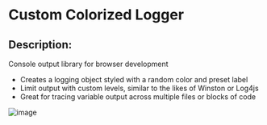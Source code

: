 # Custom Colorized Logger
## Description:

Console output library for browser development
- Creates a logging object styled with a random color and preset label
- Limit output with custom levels, similar to the likes of Winston or Log4js
- Great for tracing variable output across multiple files or blocks of code

![image](https://user-images.githubusercontent.com/11728523/127232688-8f4f1055-3728-4205-a324-8419de28abb6.png)
